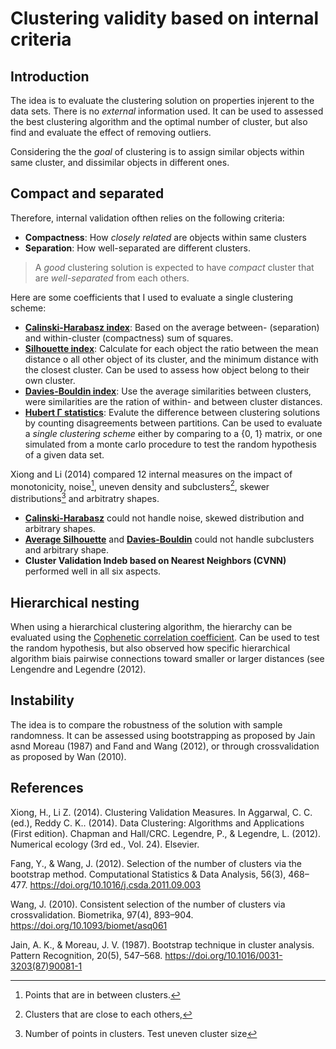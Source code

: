 # Clustering validity based on internal criteria

## Introduction

The idea is to evaluate the clustering solution on properties injerent to the data sets. 
There is no *external* information used. It can be used to assessed the best
clustering algorithm and the optimal number of cluster, but also find
and evaluate the effect of removing outliers.

Considering the the *goal* of clustering is to assign similar objects
within same cluster, and dissimilar objects in different
ones. 

## Compact and separated
Therefore, internal validation ofthen relies on the following
criteria:

- **Compactness**: How *closely related* are objects within same clusters
- **Separation**: How well-separated are different clusters.

> A *good* clustering solution is expected to have *compact* cluster
> that are *well-separated* from each others.

Here are some coefficients that I used to evaluate a single clustering
scheme:

- [**Calinski-Harabasz index**](../24): Based on the average between-
  (separation) and within-cluster (compactness) sum of squares.
- [**Silhouette index**](../26): Calculate for each object the ratio between 
  the mean distance o all other object of its cluster, and the minimum distance 
  with the closest cluster. Can be used to assess how object belong 
  to their own cluster.
- [**Davies-Bouldin index**](../25): Use the average similarities between
  clusters, were similarities are the ration of within- and between
  cluster distances.
- [**Hubert Γ statistics**](../22): Evalute the difference between clustering
  solutions by counting disagreements between partitions. Can be used to
  evaluate a *single clustering scheme* either by comparing to a {0, 1}
  matrix, or one simulated from a monte carlo procedure to test the
  random hypothesis of a given data set.


Xiong and Li (2014) compared 12 internal measures on the impact of
monotonicity, noise[^info1], uneven density and
subclusters[^info2], skewer distributions[^info3] and arbitratry shapes.

- [**Calinski-Harabasz**](../24) could not handle  noise, skewed distribution
  and arbitrary shapes.
- [**Average Silhouette**](../26) and [**Davies-Bouldin**](../25) could not handle subclusters and
  arbitrary shape.
- **Cluster Validation Indeb based on Nearest Neighbors (CVNN)** performed well in all six aspects.

## Hierarchical nesting

When using a hierarchical clustering algorithm, the hierarchy can be
evaluated using the [Cophenetic correlation coefficient](../23). Can be used to test the
random hypothesis, but also observed how specific hierarchical algorithm
biais pairwise connections toward smaller or larger distances (see
Lengendre and Legendre (2012).

## Instability

The idea is to compare the robustness of the solution with sample
randomness. It can be assessed using bootstrapping as
proposed by Jain asnd Moreau (1987) and Fand and Wang (2012), or through crossvalidation
as proposed by Wan (2010). 

## References

Xiong, H., Li Z. (2014). Clustering Validation Measures. In Aggarwal, C. C. (ed.), Reddy C. K.. (2014). Data Clustering: Algorithms and Applications (First edition). Chapman and Hall/CRC.
Legendre, P., & Legendre, L. (2012). Numerical ecology (3rd ed., Vol. 24). Elsevier.

Fang, Y., & Wang, J. (2012). Selection of the number of clusters via the bootstrap method. Computational Statistics & Data Analysis, 56(3), 468–477. <https://doi.org/10.1016/j.csda.2011.09.003>

Wang, J. (2010). Consistent selection of the number of clusters via crossvalidation. Biometrika, 97(4), 893–904. <https://doi.org/10.1093/biomet/asq061>

Jain, A. K., & Moreau, J. V. (1987). Bootstrap technique in cluster analysis. Pattern Recognition, 20(5), 547–568. <https://doi.org/10.1016/0031-3203(87)90081-1>


[^info1]: Points that are in between clusters.
[^info2]: Clusters that are close to each others,
[^info3]: Number of points in clusters. Test uneven cluster size
